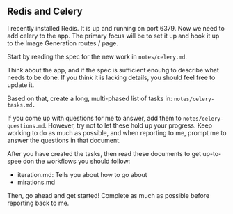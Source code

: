 ## Redis and Celery
I recently installed Redis. It is up and running on port 6379. Now we need to add celery to the app. The primary focus 
will be to set it up and hook it up to the Image Generation routes / page.   

Start by reading the spec for the new work in `notes/celery.md`.

Think about the app, and if the spec is sufficient enouhg to describe what needs to be done. If you think it is lacking 
details, you should feel free to update it.  

Based on that, create a long, multi-phased list of tasks in: `notes/celery-tasks.md.`

If you come up with questions for me to answer, add them to `notes/celery-questions.md`. However, try not to let these 
hold up your progress. Keep working to do as much as possible, and when reporting to me, prompt me to answer the 
questions in that document.

After you have created the tasks, then read these documents to get up-to-spee don the workflows you should follow:
- iteration.md: Tells you about how to go about
- mirations.md

Then, go ahead and get started! Complete as much as possible before reporting back to me.
